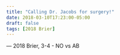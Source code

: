 ```yaml
---
title: "Calling Dr. Jacobs for surgery!"
date: 2018-03-10T17:23:00-05:00
draft: false
tags: [2018 Brier]
---
```

— 2018 Brier, 3-4 - NO vs AB
<!--more--> 

